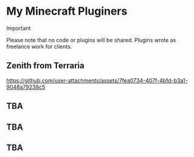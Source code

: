 # My Minecraft Pluginers

> [!IMPORTANT]  
> Please note that no code or plugins will be shared. Plugins wrote as freelance work for clients. 

## Zenith from Terraria
https://github.com/user-attachments/assets/7fea0734-407f-4b1d-b3a1-9048a79238c5

## TBA

## TBA

## TBA
